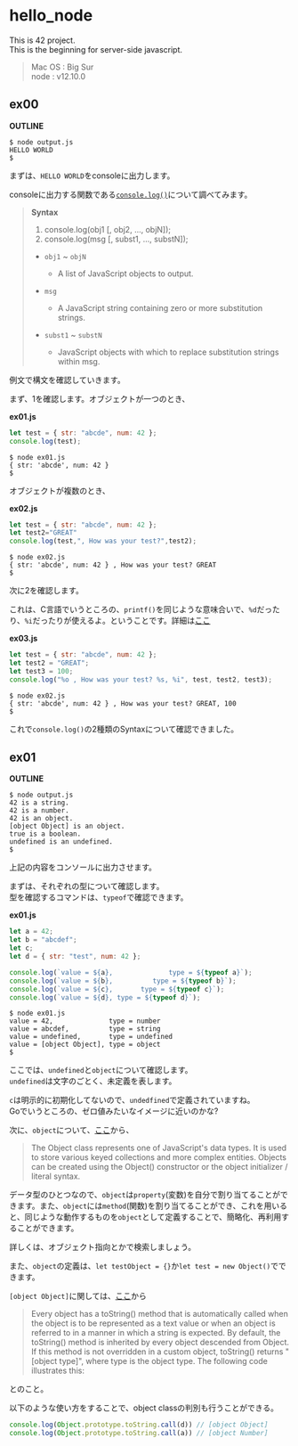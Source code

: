 # hello_node

This is 42 project.  
This is the beginning for server-side javascript.


>Mac OS : Big Sur  
node : v12.10.0

## ex00

**OUTLINE**
```shell
$ node output.js
HELLO WORLD
$
```

まずは、`HELLO WORLD`をconsoleに出力します。  
<!-- これには、`console.log()`を使えば良いので、

**hello-world.js**
```js
console.log("HELLO WORLD");
```
となります。

実行すると、
```shell
$ node hello-world.js
HELLO WORLD
$
``` -->

consoleに出力する関数である[`console.log()`](https://developer.mozilla.org/en-US/docs/Web/API/Console/log)について調べてみます。

> **Syntax**  
>1. console.log(obj1 [, obj2, ..., objN]);  
>2. console.log(msg [, subst1, ..., substN]);  
>
>- `obj1` ~ `objN`  
>    - A list of JavaScript objects to output.
>  
>- `msg`  
>    - A JavaScript string containing zero or more substitution strings.
>
>- `subst1` ~ `substN`  
>    - JavaScript objects with which to replace substitution strings within msg. 


例文で構文を確認していきます。

まず、1を確認します。オブジェクトが一つのとき、

**ex01.js**
```js
let test = { str: "abcde", num: 42 };
console.log(test);
```

```shell
$ node ex01.js
{ str: 'abcde', num: 42 }
$
```

オブジェクトが複数のとき、


**ex02.js**
```js
let test = { str: "abcde", num: 42 };
let test2="GREAT"
console.log(test,", How was your test?",test2);
```

```shell
$ node ex02.js
{ str: 'abcde', num: 42 } , How was your test? GREAT
$
```

次に2を確認します。

これは、C言語でいうところの、`printf()`を同じような意味合いで、`%d`だったり、`%i`だったりが使えるよ。ということです。詳細は[ここ](https://developer.mozilla.org/ja/docs/Web/API/console)


**ex03.js**
```js
let test = { str: "abcde", num: 42 };
let test2 = "GREAT";
let test3 = 100;
console.log("%o , How was your test? %s, %i", test, test2, test3);
```

```shell
$ node ex02.js
{ str: 'abcde', num: 42 } , How was your test? GREAT, 100
$
```

これで`console.log()`の2種類のSyntaxについて確認できました。

## ex01

**OUTLINE**
```shell
$ node output.js
42 is a string.
42 is a number.
42 is an object.
[object Object] is an object.
true is a boolean.
undefined is an undefined.
$
```

上記の内容をコンソールに出力させます。

まずは、それぞれの型について確認します。  
型を確認するコマンドは、`typeof`で確認できます。

**ex01.js**
```js
let a = 42;
let b = "abcdef";
let c;
let d = { str: "test", num: 42 };

console.log(`value = ${a},              type = ${typeof a}`);
console.log(`value = ${b},          type = ${typeof b}`);
console.log(`value = ${c},       type = ${typeof c}`);
console.log(`value = ${d}, type = ${typeof d}`);
```

```shell
$ node ex01.js
value = 42,              type = number
value = abcdef,          type = string
value = undefined,       type = undefined
value = [object Object], type = object
$
```

ここでは、`undefined`と`object`について確認します。  
`undefined`は文字のごとく、未定義を表します。

`c`は明示的に初期化してないので、`undedfined`で定義されていますね。  
Goでいうところの、ゼロ値みたいなイメージに近いのかな?

次に、`object`について、[ここ](https://developer.mozilla.org/en-US/docs/Web/JavaScript/Reference/Global_Objects/Object)から、
>The Object class represents one of JavaScript's data types. It is used to store various keyed collections and more complex entities. Objects can be created using the Object() constructor or the object initializer / literal syntax.



データ型のひとつなので、`object`は`property`(変数)を自分で割り当てることができます。また、`object`には`method`(関数)を割り当てることができ、これを用いると、同じような動作するものを`object`として定義することで、簡略化、再利用することができます。

詳しくは、オブジェクト指向とかで検索しましょう。

また、`object`の定義は、`let testObject = {}`か`let test = new Object()`でできます。

`[object Object]`に関しては、[ここ](https://developer.mozilla.org/en-US/docs/Web/JavaScript/Reference/Global_Objects/Object/toString)から
>Every object has a toString() method that is automatically called when the object is to be represented as a text value or when an object is referred to in a manner in which a string is expected. By default, the toString() method is inherited by every object descended from Object. If this method is not overridden in a custom object, toString() returns "[object type]", where type is the object type. The following code illustrates this:

とのこと。

以下のような使い方をすることで、object classの判別も行うことができる。


```js
console.log(Object.prototype.toString.call(d)) // [object Object]
console.log(Object.prototype.toString.call(a)) // [object Number]
```

